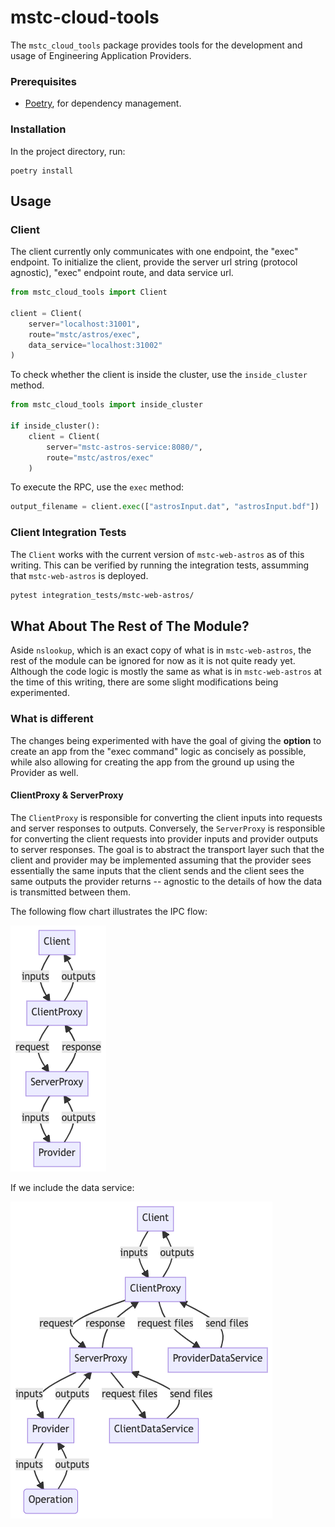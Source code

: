 # mstc-cloud-tools

The `mstc_cloud_tools` package provides tools for the development and usage
of Engineering Application Providers.

### Prerequisites

* [Poetry](https://python-poetry.org), for dependency management.

### Installation

In the project directory, run:
```
poetry install
```

## Usage

### Client

The client currently only communicates with one endpoint, the "exec" endpoint.
To initialize the client, provide the server url string (protocol agnostic),
"exec" endpoint route, and data service url.
```python
from mstc_cloud_tools import Client

client = Client(
    server="localhost:31001",
    route="mstc/astros/exec",
    data_service="localhost:31002"
)
```

To check whether the client is inside the cluster, use the `inside_cluster`
method.
```python
from mstc_cloud_tools import inside_cluster

if inside_cluster():
    client = Client(
        server="mstc-astros-service:8080/",
        route="mstc/astros/exec"
    )
```

To execute the RPC, use the `exec` method:
```python
output_filename = client.exec(["astrosInput.dat", "astrosInput.bdf"])
```

### Client Integration Tests

The `Client` works with the current version of `mstc-web-astros` as of this
writing. This can be verified by running
the integration tests, assumming that `mstc-web-astros` is deployed.
```bash
pytest integration_tests/mstc-web-astros/
```

## What About The Rest of The Module?

Aside `nslookup`, which is an exact copy of what is in `mstc-web-astros`, the
rest of the module can be ignored for now as it is not quite ready yet.
Although the code logic is mostly the same as what is in 
`mstc-web-astros` at the time of this writing, there are some slight
modifications being experimented.

### What is different

The changes being experimented with have the goal of giving the **option**
to create an app from the "exec command" logic as concisely as possible,
while also allowing for creating the app from the ground up using the
Provider as well.

#### ClientProxy & ServerProxy

The `ClientProxy` is responsible for converting the client inputs into
requests and server responses to outputs. Conversely, the `ServerProxy`
is responsible for converting the client requests into provider inputs
and provider outputs to server responses. The goal is to abstract the
transport layer such that the client and provider may be implemented
assuming that the provider sees essentially the same inputs that the
client sends and the client sees the same outputs the provider returns
-- agnostic to the details of how the data is transmitted between them.

The following flow chart illustrates the IPC flow:

![Flowchart](/docs/assets/images/client_to_provider_flow.png?raw=true)

If we include the data service:

![Flowchart with DataService](/docs/assets/images/client_to_provider_ds_flow.png?raw=true)
```
